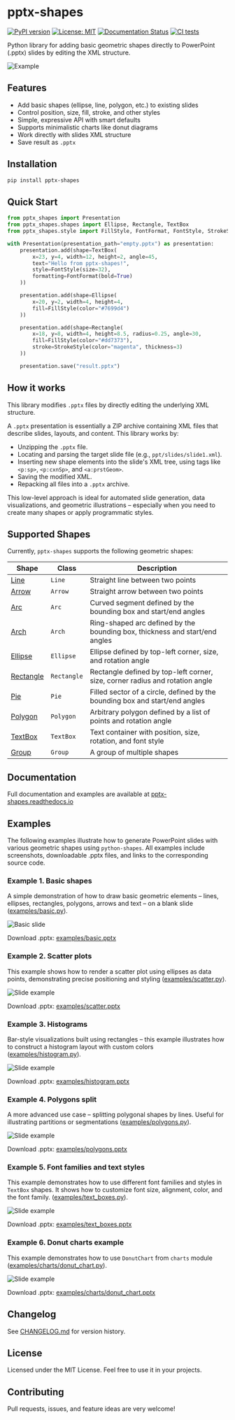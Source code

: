 # pptx-shapes

[![PyPI version](https://badge.fury.io/py/pptx-shapes.svg)](https://pypi.org/project/pptx-shapes/)
[![License: MIT](https://img.shields.io/badge/license-MIT-yellow.svg)](LICENSE)
[![Documentation Status](https://readthedocs.org/projects/pptx-shapes/badge/?version=latest)](https://pptx-shapes.readthedocs.io/en/latest)
[![CI tests](https://github.com/dronperminov/pptx-shapes/workflows/CI/badge.svg)](https://github.com/dronperminov/pptx-shapes/actions)

Python library for adding basic geometric shapes directly to PowerPoint (.pptx) slides by editing the XML structure.

![Example](https://github.com/dronperminov/pptx-shapes/raw/master/examples/basic.png)

## Features

- Add basic shapes (ellipse, line, polygon, etc.) to existing slides
- Control position, size, fill, stroke, and other styles
- Simple, expressive API with smart defaults
- Supports minimalistic charts like donut diagrams
- Work directly with slides XML structure
- Save result as `.pptx`

## Installation

```bash
pip install pptx-shapes
```

## Quick Start

```python
from pptx_shapes import Presentation
from pptx_shapes.shapes import Ellipse, Rectangle, TextBox
from pptx_shapes.style import FillStyle, FontFormat, FontStyle, StrokeStyle

with Presentation(presentation_path="empty.pptx") as presentation:
    presentation.add(shape=TextBox(
        x=23, y=4, width=12, height=2, angle=45,
        text="Hello from pptx-shapes!",
        style=FontStyle(size=32),
        formatting=FontFormat(bold=True)
    ))

    presentation.add(shape=Ellipse(
        x=20, y=2, width=4, height=4,
        fill=FillStyle(color="#7699d4")
    ))

    presentation.add(shape=Rectangle(
        x=18, y=8, width=4, height=8.5, radius=0.25, angle=30,
        fill=FillStyle(color="#dd7373"),
        stroke=StrokeStyle(color="magenta", thickness=3)
    ))

    presentation.save("result.pptx")
```


## How it works

This library modifies `.pptx` files by directly editing the underlying XML structure.

A `.pptx` presentation is essentially a ZIP archive containing XML files that describe slides, layouts, and content. This library works by:

* Unzipping the `.pptx` file.
* Locating and parsing the target slide file (e.g., `ppt/slides/slide1.xml`).
* Inserting new shape elements into the slide's XML tree, using tags like `<p:sp>`, `<p:cxnSp>`, and `<a:prstGeom>`.
* Saving the modified XML.
* Repacking all files into a `.pptx` archive.

This low-level approach is ideal for automated slide generation, data visualizations, and geometric illustrations –
especially when you need to create many shapes or apply programmatic styles.

## Supported Shapes

Currently, `pptx-shapes` supports the following geometric shapes:

| Shape                                                                                                | Class       | Description                                                                  |
|------------------------------------------------------------------------------------------------------|-------------|------------------------------------------------------------------------------|
| [Line](https://github.com/dronperminov/pptx-shapes/blob/master/pptx_shapes/shapes/line.py)           | `Line`      | Straight line between two points                                             |
| [Arrow](https://github.com/dronperminov/pptx-shapes/blob/master/pptx_shapes/shapes/arrow.py)         | `Arrow`     | Straight arrow between two points                                            |
| [Arc](https://github.com/dronperminov/pptx-shapes/blob/master/pptx_shapes/shapes/arc.py)             | `Arc`       | Curved segment defined by the bounding box and start/end angles              |
| [Arch](https://github.com/dronperminov/pptx-shapes/blob/master/pptx_shapes/shapes/arch.py)           | `Arch`      | Ring-shaped arc defined by the bounding box, thickness and start/end angles  |
| [Ellipse](https://github.com/dronperminov/pptx-shapes/blob/master/pptx_shapes/shapes/ellipse.py)     | `Ellipse`   | Ellipse defined by top-left corner, size, and rotation angle                 |
| [Rectangle](https://github.com/dronperminov/pptx-shapes/blob/master/pptx_shapes/shapes/rectangle.py) | `Rectangle` | Rectangle defined by top-left corner, size, corner radius and rotation angle |
| [Pie](https://github.com/dronperminov/pptx-shapes/blob/master/pptx_shapes/shapes/pie.py)             | `Pie`       | Filled sector of a circle, defined by the bounding box and start/end angles  |
| [Polygon](https://github.com/dronperminov/pptx-shapes/blob/master/pptx_shapes/shapes/polygon.py)     | `Polygon`   | Arbitrary polygon defined by a list of points and rotation angle             |
| [TextBox](https://github.com/dronperminov/pptx-shapes/blob/master/pptx_shapes/shapes/textbox.py)     | `TextBox`   | Text container with position, size, rotation, and font style                 |
| [Group](https://github.com/dronperminov/pptx-shapes/blob/master/pptx_shapes/shapes/group.py)         | `Group`     | A group of multiple shapes                                                   |

## Documentation

Full documentation and examples are available at [pptx-shapes.readthedocs.io](https://pptx-shapes.readthedocs.io/en/latest)

## Examples

The following examples illustrate how to generate PowerPoint slides with various geometric shapes using `python-shapes`.
All examples include screenshots, downloadable .pptx files, and links to the corresponding source code.

### Example 1. Basic shapes

A simple demonstration of how to draw basic geometric elements – lines, ellipses, rectangles, polygons, arrows and text – on a blank slide
([examples/basic.py](https://github.com/dronperminov/pptx-shapes/blob/master/examples/basic.py)).

![Basic slide](https://github.com/dronperminov/pptx-shapes/raw/master/examples/basic.png)

Download .pptx: [examples/basic.pptx](https://github.com/dronperminov/pptx-shapes/blob/master/examples/basic.pptx)


### Example 2. Scatter plots

This example shows how to render a scatter plot using ellipses as data points, demonstrating precise positioning and styling
([examples/scatter.py](https://github.com/dronperminov/pptx-shapes/blob/master/examples/scatter.py)).

![Slide example](https://github.com/dronperminov/pptx-shapes/raw/master/examples/scatter.png)

Download .pptx: [examples/scatter.pptx](https://github.com/dronperminov/pptx-shapes/blob/master/examples/scatter.pptx)


### Example 3. Histograms

Bar-style visualizations built using rectangles – this example illustrates how to construct a histogram layout with custom colors
([examples/histogram.py](https://github.com/dronperminov/pptx-shapes/blob/master/examples/histograms.py)).

![Slide example](https://github.com/dronperminov/pptx-shapes/raw/master/examples/histograms.png)

Download .pptx: [examples/histogram.pptx](https://github.com/dronperminov/pptx-shapes/blob/master/examples/histograms.pptx)


### Example 4. Polygons split

A more advanced use case – splitting polygonal shapes by lines. Useful for illustrating partitions or segmentations
([examples/polygons.py](https://github.com/dronperminov/pptx-shapes/blob/master/examples/polygons.py)).

![Slide example](https://github.com/dronperminov/pptx-shapes/raw/master/examples/polygons.png)

Download .pptx: [examples/polygons.pptx](https://github.com/dronperminov/pptx-shapes/blob/master/examples/polygons.pptx)


### Example 5. Font families and text styles

This example demonstrates how to use different font families and styles in `TextBox` shapes. It shows how to customize font size, alignment, color, and the font family.
([examples/text_boxes.py](https://github.com/dronperminov/pptx-shapes/blob/master/examples/text_boxes.py)).

![Slide example](https://github.com/dronperminov/pptx-shapes/raw/master/examples/text_boxes.png)

Download .pptx: [examples/text_boxes.pptx](https://github.com/dronperminov/pptx-shapes/blob/master/examples/text_boxes.pptx)


### Example 6. Donut charts example

This example demonstrates how to use `DonutChart` from `charts` module
([examples/charts/donut_chart.py](https://github.com/dronperminov/pptx-shapes/blob/master/examples/charts/donut_chart.py)).

![Slide example](https://github.com/dronperminov/pptx-shapes/raw/master/examples/charts/donut_chart.png)

Download .pptx: [examples/charts/donut_chart.pptx](https://github.com/dronperminov/pptx-shapes/blob/master/examples/charts/donut_chart.pptx)


## Changelog

See [CHANGELOG.md](https://github.com/dronperminov/pptx-shapes/blob/master/CHANGELOG.md) for version history.


## License

Licensed under the MIT License.
Feel free to use it in your projects.


## Contributing

Pull requests, issues, and feature ideas are very welcome!